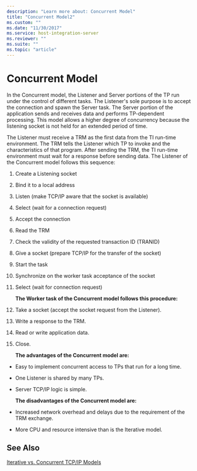 ```yaml
---
description: "Learn more about: Concurrent Model"
title: "Concurrent Model2"
ms.custom: ""
ms.date: "11/30/2017"
ms.service: host-integration-server
ms.reviewer: ""
ms.suite: ""
ms.topic: "article"
---
```

# Concurrent Model
In the Concurrent model, the Listener and Server portions of the TP run under the control of different tasks. The Listener's sole purpose is to accept the connection and spawn the Server task. The Server portion of the application sends and receives data and performs TP-dependent processing. This model allows a higher degree of concurrency because the listening socket is not held for an extended period of time.  
  
 The Listener must receive a TRM as the first data from the TI run-time environment. The TRM tells the Listener which TP to invoke and the characteristics of that program. After sending the TRM, the TI run-time environment must wait for a response before sending data. The Listener of the Concurrent model follows this sequence:  
  
1. Create a Listening socket  
  
2. Bind it to a local address  
  
3. Listen (make TCP/IP aware that the socket is available)  
  
4. Select (wait for a connection request)  
  
5. Accept the connection  
  
6. Read the TRM  
  
7. Check the validity of the requested transaction ID (TRANID)  
  
8. Give a socket (prepare TCP/IP for the transfer of the socket)  
  
9. Start the task  
  
10. Synchronize on the worker task acceptance of the socket  
  
11. Select (wait for connection request)  
  
    **The Worker task of the Concurrent model follows this procedure:**  
  
12. Take a socket (accept the socket request from the Listener).  
  
13. Write a response to the TRM.  
  
14. Read or write application data.  
  
15. Close.  
  
    **The advantages of the Concurrent model are:**  
  
- Easy to implement concurrent access to TPs that run for a long time.  
  
- One Listener is shared by many TPs.  
  
- Server TCP/IP logic is simple.  
  
  **The disadvantages of the Concurrent model are:**  
  
- Increased network overhead and delays due to the requirement of the TRM exchange.  
  
- More CPU and resource intensive than is the Iterative model.  
  
## See Also  
 [Iterative vs. Concurrent TCP/IP Models](../core/iterative-vs-concurrent-tcp-ip-models1.md)
